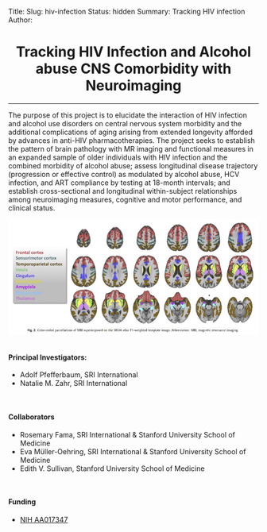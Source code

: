 Title:
Slug: hiv-infection
Status: hidden
Summary: Tracking HIV infection
Author:

<h1 align="middle">Tracking HIV Infection and Alcohol abuse CNS Comorbidity with Neuroimaging</h1>

---

The purpose of this project is to elucidate the interaction of HIV infection and alcohol use disorders on central nervous system morbidity and the additional complications of aging arising from extended longevity afforded by advances in anti-HIV pharmacotherapies. The project seeks to establish the pattern of brain pathology with MR imaging and functional measures in an expanded sample of older individuals with HIV infection and the combined morbidity of alcohol abuse; assess longitudinal disease trajectory (progression or effective control) as modulated by alcohol abuse, HCV infection, and ART compliance by testing at 18-month intervals; and establish cross-sectional and longitudinal within-subject relationships among neuroimaging measures, cognitive and motor performance, and clinical status.

<center><img src="../images/papers/NBA-figure2.jpg" alt="NBA" align="middle"></center>

<br />

#### Principal Investigators:

* Adolf Pfefferbaum, SRI International
* Natalie M. Zahr, SRI International

<br />

#### Collaborators

* Rosemary Fama, SRI International & Stanford University School of Medicine
* Eva Mϋller-Oehring, SRI International & Stanford University School of Medicine
* Edith V. Sullivan, Stanford University School of Medicine

<br />

#### Funding

 * [NIH AA017347][hiv-infection]

 [hiv-infection]: https://projectreporter.nih.gov/project_info_description.cfm?aid=8901838&icde=29447440
